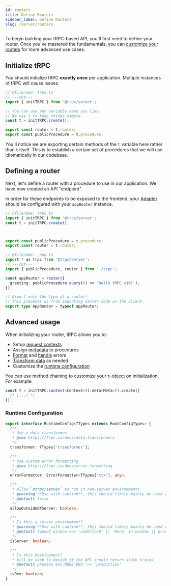 ```yaml
---
id: routers
title: Define Routers
sidebar_label: Define Routers
slug: /server/routers
---
```


To begin building your tRPC-based API, you'll first need to define your router. Once you've mastered the fundamentals, you can [customize your routers](#advanced-usage) for more advanced use cases.

## Initialize tRPC

You should initialize tRPC **exactly once** per application. Multiple instances of tRPC will cause issues.

```ts twoslash title='server/trpc.ts'
// @filename: trpc.ts
// ---cut---
import { initTRPC } from '@trpc/server';

// You can use any variable name you like.
// We use t to keep things simple.
const t = initTRPC.create();

export const router = t.router;
export const publicProcedure = t.procedure;
```

You'll notice we are exporting certain methods of the `t` variable here rather than `t` itself. This is to establish a certain set of procedures that we will use idiomatically in our codebase.

## Defining a router

Next, let's define a router with a procedure to use in our application. We have now created an API "endpoint".

In order for these endpoints to be exposed to the frontend, your [Adapter](/docs/server/adapters) should be configured with your `appRouter` instance.

```ts twoslash title="server/_app.ts"
// @filename: trpc.ts
import { initTRPC } from '@trpc/server';
const t = initTRPC.create();



export const publicProcedure = t.procedure;
export const router = t.router;

// @filename: _app.ts
import * as trpc from '@trpc/server';
// ---cut---
import { publicProcedure, router } from './trpc';

const appRouter = router({
  greeting: publicProcedure.query(() => 'hello tRPC v10!'),
});

// Export only the type of a router!
// This prevents us from importing server code on the client.
export type AppRouter = typeof appRouter;
```

## Advanced usage

When initializing your router, tRPC allows you to:

- Setup [request contexts](/docs/server/context)
- Assign [metadata](/docs/server/metadata) to procedures
- [Format](/docs/server/error-formatting) and [handle](/docs/server/error-handling) errors
- [Transform data](/docs/server/data-transformers) as needed
- Customize the [runtime configuration](#runtime-configuration)

You can use method chaining to customize your `t`-object on initialization. For example:

```ts
const t = initTRPC.context<Context>().meta<Meta>().create({
  /* [...] */
});
```

### Runtime Configuration

```ts
export interface RuntimeConfig<TTypes extends RootConfigTypes> {
  /**
   * Use a data transformer
   * @see https://trpc.io/docs/data-transformers
   */
  transformer: TTypes['transformer'];

  /**
   * Use custom error formatting
   * @see https://trpc.io/docs/error-formatting
   */
  errorFormatter: ErrorFormatter<TTypes['ctx'], any>;

  /**
   * Allow `@trpc/server` to run in non-server environments
   * @warning **Use with caution**, this should likely mainly be used within testing.
   * @default false
   */
  allowOutsideOfServer: boolean;

  /**
   * Is this a server environment?
   * @warning **Use with caution**, this should likely mainly be used within testing.
   * @default typeof window === 'undefined' || 'Deno' in window || process.env.NODE_ENV === 'test'
   */
  isServer: boolean;

  /**
   * Is this development?
   * Will be used to decide if the API should return stack traces
   * @default process.env.NODE_ENV !== 'production'
   */
  isDev: boolean;
}
```
